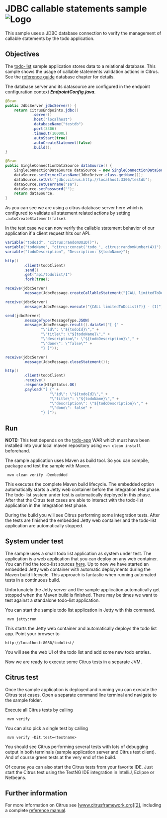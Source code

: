 JDBC callable statements sample ![Logo][1]
==============

This sample uses a JDBC database connection to verify the management of callable statements by the todo application.

Objectives
---------

The [todo-list](../todo-app/README.md) sample application stores data to a relational database. This sample shows 
the usage of callable statements validation actions in Citrus.
See the [reference guide][4] database chapter for details.

The database server and its datasource are configured in the endpoint configuration context ***EndpointConfig.java***.
    
```java
@Bean
public JdbcServer jdbcServer() {
    return CitrusEndpoints.jdbc()
            .server()
            .host("localhost")
            .databaseName("testdb")
            .port(3306)
            .timeout(10000L)
            .autoStart(true)
            .autoCreateStatement(false)
            .build();
}

@Bean
public SingleConnectionDataSource dataSource() {
    SingleConnectionDataSource dataSource = new SingleConnectionDataSource();
    dataSource.setDriverClassName(JdbcDriver.class.getName());
    dataSource.setUrl("jdbc:citrus:http://localhost:3306/testdb");
    dataSource.setUsername("sa");
    dataSource.setPassword("");
    return dataSource;
}
```
    
As you can see we are using a citrus database server here which is configured to validate all statement related actions
by setting `.autoCreateStatement(false)`.    

In the test case we can now verify the callable statement behavior of our application if a client request hits our API. 

```java
variable("todoId", "citrus:randomUUID()");
variable("todoName", "citrus:concat('todo_', citrus:randomNumber(4))");
variable("todoDescription", "Description: ${todoName}");

http()
        .client(todoClient)
        .send()
        .get("api/todolist/1")
        .fork(true);

receive(jdbcServer)
        .message(JdbcMessage.createCallableStatement("{CALL limitedToDoList(?)}"));

receive(jdbcServer)
        .message(JdbcMessage.execute("{CALL limitedToDoList(?)} - (1)"));

send(jdbcServer)
        .messageType(MessageType.JSON)
        .message(JdbcMessage.result().dataSet("[ {" +
                "\"id\": \"${todoId}\"," +
                "\"title\": \"${todoName}\"," +
                "\"description\": \"${todoDescription}\"," +
                "\"done\": \"false\"" +
                "} ]"));

receive(jdbcServer)
        .message(JdbcMessage.closeStatement());

http()
        .client(todoClient)
        .receive()
        .response(HttpStatus.OK)
        .payload("[ {" +
                    "\"id\": \"${todoId}\"," +
                    "\"title\": \"${todoName}\"," +
                    "\"description\": \"${todoDescription}\"," +
                    "\"done\": false" +
                "} ]");
```

Run
---------

**NOTE:** This test depends on the [todo-app](../todo-app/) WAR which must have been installed into your local maven repository using `mvn clean install` beforehand.

The sample application uses Maven as build tool. So you can compile, package and test the
sample with Maven.
 
     mvn clean verify -Dembedded
    
This executes the complete Maven build lifecycle. The embedded option automatically starts a Jetty web
container before the integration test phase. The todo-list system under test is automatically deployed in this phase.
After that the Citrus test cases are able to interact with the todo-list application in the integration test phase.

During the build you will see Citrus performing some integration tests.
After the tests are finished the embedded Jetty web container and the todo-list application are automatically stopped.

System under test
---------

The sample uses a small todo list application as system under test. The application is a web application
that you can deploy on any web container. You can find the todo-list sources [here](../todo-app). Up to now we have started an 
embedded Jetty web container with automatic deployments during the Maven build lifecycle. This approach is fantastic 
when running automated tests in a continuous build.
  
Unfortunately the Jetty server and the sample application automatically get stopped when the Maven build is finished. 
There may be times we want to test against a standalone todo-list application.  

You can start the sample todo list application in Jetty with this command.

     mvn jetty:run

This starts the Jetty web container and automatically deploys the todo list app. Point your browser to
 
    http://localhost:8080/todolist/

You will see the web UI of the todo list and add some new todo entries.

Now we are ready to execute some Citrus tests in a separate JVM.

Citrus test
---------

Once the sample application is deployed and running you can execute the Citrus test cases.
Open a separate command line terminal and navigate to the sample folder.

Execute all Citrus tests by calling

     mvn verify

You can also pick a single test by calling

     mvn verify -Dit.test=<testname>

You should see Citrus performing several tests with lots of debugging output in both terminals (sample application server
and Citrus test client). And of course green tests at the very end of the build.

Of course you can also start the Citrus tests from your favorite IDE.
Just start the Citrus test using the TestNG IDE integration in IntelliJ, Eclipse or Netbeans.

Further information
---------

For more information on Citrus see [www.citrusframework.org][2], including
a complete [reference manual][3].

 [1]: https://citrusframework.org/img/brand-logo.png "Citrus"
 [2]: https://citrusframework.org
 [3]: https://citrusframework.org/reference/html/
 [4]: https://citrusframework.org/reference/html#actions-database
